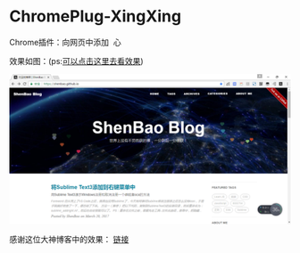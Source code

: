 # ChromePlug-XingXing

Chrome插件：向网页中添加  心

效果如图：(ps:[可以点击这里去看效果](https://shenbao.github.io))

![img](/img/img.png "img")

感谢这位大神博客中的效果：
[链接](http://fedt.coding.me/2016/08/17/%E8%87%AA%E5%AE%9A%E4%B9%89%E4%BA%8B%E4%BB%B6/)


